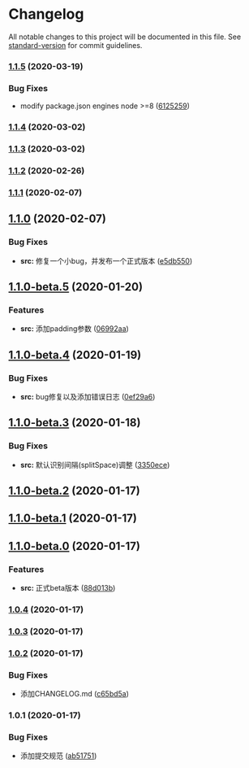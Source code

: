 # Changelog

All notable changes to this project will be documented in this file. See [standard-version](https://github.com/conventional-changelog/standard-version) for commit guidelines.

### [1.1.5](https://github.com/porky-prince/psd2bmf/compare/v1.1.4...v1.1.5) (2020-03-19)


### Bug Fixes

* modify package.json engines node >=8 ([6125259](https://github.com/porky-prince/psd2bmf/commit/61252595c6c173366a7fdff7ff99ae9497fef0ec))

### [1.1.4](https://github.com/porky-prince/psd2bmf/compare/v1.1.3...v1.1.4) (2020-03-02)

### [1.1.3](https://github.com/porky-prince/psd2bmf/compare/v1.1.2...v1.1.3) (2020-03-02)

### [1.1.2](https://github.com/porky-prince/psd2bmf/compare/v1.1.1...v1.1.2) (2020-02-26)

### [1.1.1](https://github.com/porky-prince/psd2bmf/compare/v1.1.0...v1.1.1) (2020-02-07)

## [1.1.0](https://github.com/porky-prince/psd2bmf/compare/v1.1.0-beta.5...v1.1.0) (2020-02-07)


### Bug Fixes

* **src:** 修复一个小bug，并发布一个正式版本 ([e5db550](https://github.com/porky-prince/psd2bmf/commit/e5db550907a5fab9bbf23ef8fdd25fd9fde34d93))

## [1.1.0-beta.5](https://github.com/porky-prince/psd2bmf/compare/v1.1.0-beta.4...v1.1.0-beta.5) (2020-01-20)


### Features

* **src:** 添加padding参数 ([06992aa](https://github.com/porky-prince/psd2bmf/commit/06992aae390e4a5f079607484d5105502f9c1b19))

## [1.1.0-beta.4](https://github.com/porky-prince/psd2bmf/compare/v1.1.0-beta.3...v1.1.0-beta.4) (2020-01-19)


### Bug Fixes

* **src:** bug修复以及添加错误日志 ([0ef29a6](https://github.com/porky-prince/psd2bmf/commit/0ef29a67205801bc8beeca547eb8f003e538814b))

## [1.1.0-beta.3](https://github.com/porky-prince/psd2bmf/compare/v1.1.0-beta.2...v1.1.0-beta.3) (2020-01-18)


### Bug Fixes

* **src:** 默认识别间隔(splitSpace)调整 ([3350ece](https://github.com/porky-prince/psd2bmf/commit/3350ecee50d99f99ea55fa3a4291ee567e81b862))

## [1.1.0-beta.2](https://github.com/porky-prince/psd2bmf/compare/v1.1.0-beta.1...v1.1.0-beta.2) (2020-01-17)

## [1.1.0-beta.1](https://github.com/porky-prince/psd2bmf/compare/v1.1.0-beta.0...v1.1.0-beta.1) (2020-01-17)

## [1.1.0-beta.0](https://github.com/porky-prince/psd2bmf/compare/v1.0.4...v1.1.0-beta.0) (2020-01-17)


### Features

* **src:** 正式beta版本 ([88d013b](https://github.com/porky-prince/psd2bmf/commit/88d013bc8bba09ed6798aece214919e835f59638))

### [1.0.4](https://github.com/porky-prince/psd2bmf/compare/v1.0.3...v1.0.4) (2020-01-17)

### [1.0.3](https://github.com/porky-prince/psd2bmf/compare/v1.0.2...v1.0.3) (2020-01-17)

### [1.0.2](https://github.com/porky-prince/psd2bmf/compare/v1.0.1...v1.0.2) (2020-01-17)


### Bug Fixes

* 添加CHANGELOG.md ([c65bd5a](https://github.com/porky-prince/psd2bmf/commit/c65bd5a513a643968241b10f645b224737ceda9c))

### 1.0.1 (2020-01-17)


### Bug Fixes

* 添加提交规范 ([ab51751](https://github.com/porky-prince/psd2bmf/commit/ab51751fa7b8cd1cbfeeb97f614cfefccc5b6521))
